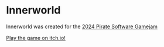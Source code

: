 # Innerworld

Innerworld was created for the [2024 Pirate Software Gamejam](https://itch.io/jam/pirate)

[Play the game on itch.io!](https://deccadome.itch.io/innerworld)
